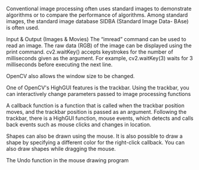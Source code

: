 Conventional image processing often uses standard images to demonstrate algorithms or to compare the
performance of algorithms. Among standard images, the standard image database SIDBA (Standard Image Data-
BAse) is often used.

Input & Output (Images & Movies)
The “imread” command can be used to read an image. The raw data (RGB) of the image can be displayed using
the print command. cv2.waitKey() accepts keystrokes for the number of milliseconds given as the argument. For example,
cv2.waitKey(3) waits for 3 milliseconds before executing the next line.

OpenCV also allows the window size to be changed.

One of OpenCV's HighGUI features is the trackbar. Using the trackbar, you can interactively change parameters
passed to image processing functions

A callback function is a function that is called when the trackbar position moves, and the trackbar position is
passed as an argument.
Following the trackbar, there is a HighGUI function, mouse events, which detects and calls back events such as
mouse clicks and changes in location.

Shapes can also be drawn using the mouse. It is also possible to draw a shape by specifying a different color for the right-click callback.
You can also draw shapes while dragging the mouse. 

The Undo function in the mouse drawing program
